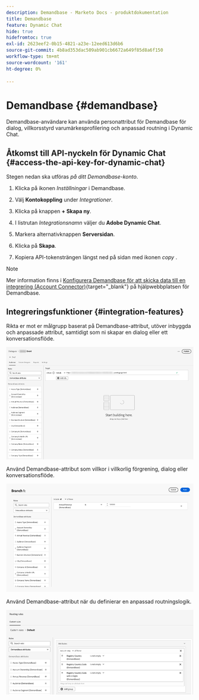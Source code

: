 ```yaml
---
description: Demandbase - Marketo Docs - produktdokumentation
title: Demandbase
feature: Dynamic Chat
hide: true
hidefromtoc: true
exl-id: 2623eef2-0b15-4821-a23e-12eed613d6b6
source-git-commit: 4b8ad353dac509ab901cb6672a649f85d8a6f150
workflow-type: tm+mt
source-wordcount: '161'
ht-degree: 0%

---
```


# Demandbase {#demandbase}

Demandbase-användare kan använda personattribut för Demandbase för dialog, villkorsstyrd varumärkesprofilering och anpassad routning i Dynamic Chat.

## Åtkomst till API-nyckeln för Dynamic Chat {#access-the-api-key-for-dynamic-chat}

Stegen nedan ska utföras _på ditt Demandbase-konto_.

1. Klicka på ikonen _Inställningar_ i Demandbase.

1. Välj **Kontokoppling** under _Integrationer_.

1. Klicka på knappen **+ Skapa ny**.

1. I listrutan _Integrationsnamn_ väljer du **Adobe Dynamic Chat**.

1. Markera alternativknappen **Serversidan**.

1. Klicka på **Skapa**.

1. Kopiera API-tokensträngen längst ned på sidan med ikonen _copy_ .

>[!NOTE]
>
>Mer information finns i [Konfigurera Demandbase för att skicka data till en integrering (Account Connector)](https://support.demandbase.com/hc/en-us/articles/360057169531-Set-Up-Demandbase-to-Send-Data-to-an-Integration-Account-Connector){target="_blank"} på hjälpwebbplatsen för Demandbase.

## Integreringsfunktioner {#integration-features}

Rikta er mot er målgrupp baserat på Demandbase-attribut, utöver inbyggda och anpassade attribut, samtidigt som ni skapar en dialog eller ett konversationsflöde.

![](assets/demandbase-1.png)

Använd Demandbase-attribut som villkor i villkorlig förgrening, dialog eller konversationsflöde.

![](assets/demandbase-2.png)

Använd Demandbase-attribut när du definierar en anpassad routningslogik.

![](assets/demandbase-3.png)
